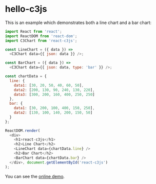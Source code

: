 # hello-c3js

This is an example which demonstrates both a line chart and a bar chart:

```javascript
import React from 'react';
import ReactDOM from 'react-dom';
import C3Chart from 'react-c3js';

const LineChart = ({ data }) =>
  <C3Chart data={{ json: data }} />;

const BarChart = ({ data }) =>
  <C3Chart data={{ json: data, type: 'bar' }} />;

const chartData = {
  line: {
    data1: [30, 20, 50, 40, 60, 50],
    data2: [200, 130, 90, 240, 130, 220],
    data3: [300, 200, 160, 400, 250, 250]
  },
  bar: {
    data1: [30, 200, 100, 400, 150, 250],
    data2: [130, 100, 140, 200, 150, 50]
  }
};

ReactDOM.render(
  <div>
    <h1>react-c3js</h1>
    <h2>Line Chart</h2>
    <LineChart data={chartData.line} />
    <h2>Bar Chart</h2>
    <BarChart data={chartData.bar} />
  </div>, document.getElementById('react-c3js')
);
```

You can see the [online demo][demo].

[demo]: http://bcbcarl.github.io/react-c3js/
